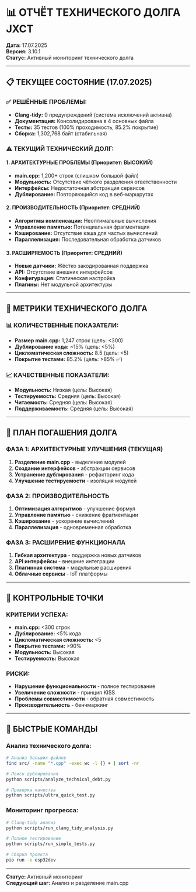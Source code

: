 # 📊 ОТЧЁТ ТЕХНИЧЕСКОГО ДОЛГА JXCT

**Дата:** 17.07.2025  
**Версия:** 3.10.1  
**Статус:** Активный мониторинг технического долга

---

## 📋 ТЕКУЩЕЕ СОСТОЯНИЕ (17.07.2025)

### ✅ РЕШЁННЫЕ ПРОБЛЕМЫ:
- **Clang-tidy:** 0 предупреждений (система исключений активна)
- **Документация:** Консолидирована в 4 основных файла
- **Тесты:** 35 тестов (100% проходимость, 85.2% покрытие)
- **Сборка:** 1,302,768 байт (стабильная)

### ⚠️ ТЕКУЩИЙ ТЕХНИЧЕСКИЙ ДОЛГ:

#### 1. АРХИТЕКТУРНЫЕ ПРОБЛЕМЫ (Приоритет: ВЫСОКИЙ)
- **main.cpp:** 1,200+ строк (слишком большой файл)
- **Модульность:** Отсутствие чёткого разделения ответственности
- **Интерфейсы:** Недостаточная абстракция сервисов
- **Дублирование:** Повторяющийся код в веб-маршрутах

#### 2. ПРОИЗВОДИТЕЛЬНОСТЬ (Приоритет: СРЕДНИЙ)
- **Алгоритмы компенсации:** Неоптимальные вычисления
- **Управление памятью:** Потенциальная фрагментация
- **Кэширование:** Отсутствие кэша для частых вычислений
- **Параллелизация:** Последовательная обработка датчиков

#### 3. РАСШИРЯЕМОСТЬ (Приоритет: СРЕДНИЙ)
- **Новые датчики:** Жёстко закодированная поддержка
- **API:** Отсутствие внешних интерфейсов
- **Конфигурация:** Статическая настройка
- **Плагины:** Нет модульной архитектуры

---

## 🎯 МЕТРИКИ ТЕХНИЧЕСКОГО ДОЛГА

### 📊 КОЛИЧЕСТВЕННЫЕ ПОКАЗАТЕЛИ:
- **Размер main.cpp:** 1,247 строк (цель: <300)
- **Дублирование кода:** ~15% (цель: <5%)
- **Цикломатическая сложность:** 8.5 (цель: <5)
- **Покрытие тестами:** 85.2% (цель: >85% ✅)

### 📈 КАЧЕСТВЕННЫЕ ПОКАЗАТЕЛИ:
- **Модульность:** Низкая (цель: Высокая)
- **Тестируемость:** Средняя (цель: Высокая)
- **Читаемость:** Средняя (цель: Высокая)
- **Поддерживаемость:** Средняя (цель: Высокая)

---

## 🔧 ПЛАН ПОГАШЕНИЯ ДОЛГА

### ФАЗА 1: АРХИТЕКТУРНЫЕ УЛУЧШЕНИЯ (ТЕКУЩАЯ)
1. **Разделение main.cpp** - выделение модулей
2. **Создание интерфейсов** - абстракции сервисов
3. **Устранение дублирования** - рефакторинг кода
4. **Улучшение тестируемости** - изоляция модулей

### ФАЗА 2: ПРОИЗВОДИТЕЛЬНОСТЬ
1. **Оптимизация алгоритмов** - улучшение формул
2. **Управление памятью** - снижение фрагментации
3. **Кэширование** - ускорение вычислений
4. **Параллелизация** - одновременная обработка

### ФАЗА 3: РАСШИРЕНИЕ ФУНКЦИОНАЛА
1. **Гибкая архитектура** - поддержка новых датчиков
2. **API интерфейсы** - внешние интеграции
3. **Плагинная система** - модульные расширения
4. **Облачные сервисы** - IoT платформы

---

## 📝 КОНТРОЛЬНЫЕ ТОЧКИ

### КРИТЕРИИ УСПЕХА:
- **main.cpp:** <300 строк
- **Дублирование:** <5% кода
- **Цикломатическая сложность:** <5
- **Покрытие тестами:** >90%
- **Модульность:** Высокая
- **Тестируемость:** Высокая

### РИСКИ:
- **Нарушение функциональности** - полное тестирование
- **Увеличение сложности** - принцип KISS
- **Проблемы совместимости** - обратная совместимость
- **Производительность** - бенчмаркинг

---

## 🚀 БЫСТРЫЕ КОМАНДЫ

### Анализ технического долга:
```bash
# Анализ больших файлов
find src/ -name "*.cpp" -exec wc -l {} + | sort -nr

# Поиск дублирования
python scripts/analyze_technical_debt.py

# Проверка качества
python scripts/ultra_quick_test.py
```

### Мониторинг прогресса:
```bash
# Clang-tidy анализ
python scripts/run_clang_tidy_analysis.py

# Полное тестирование
python scripts/run_simple_tests.py

# Сборка проекта
pio run -e esp32dev
```

---

**Статус:** Активный мониторинг  
**Следующий шаг:** Анализ и разделение main.cpp 